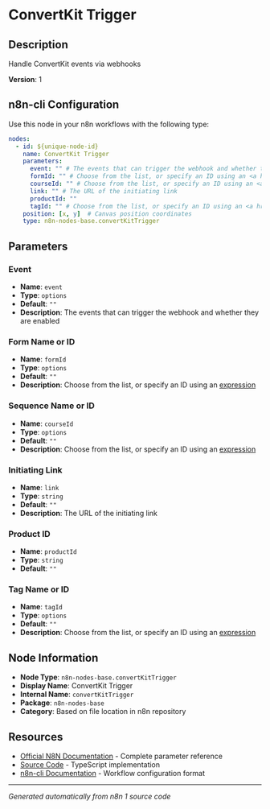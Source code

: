 # ConvertKit Trigger

## Description

Handle ConvertKit events via webhooks

**Version**: 1

## n8n-cli Configuration

Use this node in your n8n workflows with the following type:

```yaml
nodes:
  - id: ${unique-node-id}
    name: ConvertKit Trigger
    parameters:
      event: "" # The events that can trigger the webhook and whether they are enabled
      formId: "" # Choose from the list, or specify an ID using an <a href="https://docs.n8n.io/code/expressions/">expression</a>
      courseId: "" # Choose from the list, or specify an ID using an <a href="https://docs.n8n.io/code/expressions/">expression</a>
      link: "" # The URL of the initiating link
      productId: ""
      tagId: "" # Choose from the list, or specify an ID using an <a href="https://docs.n8n.io/code/expressions/">expression</a>
    position: [x, y]  # Canvas position coordinates
    type: n8n-nodes-base.convertKitTrigger
```

## Parameters

### Event

- **Name**: `event`
- **Type**: `options`
- **Default**: `""`
- **Description**: The events that can trigger the webhook and whether they are enabled

### Form Name or ID

- **Name**: `formId`
- **Type**: `options`
- **Default**: `""`
- **Description**: Choose from the list, or specify an ID using an <a href="https://docs.n8n.io/code/expressions/">expression</a>

### Sequence Name or ID

- **Name**: `courseId`
- **Type**: `options`
- **Default**: `""`
- **Description**: Choose from the list, or specify an ID using an <a href="https://docs.n8n.io/code/expressions/">expression</a>

### Initiating Link

- **Name**: `link`
- **Type**: `string`
- **Default**: `""`
- **Description**: The URL of the initiating link

### Product ID

- **Name**: `productId`
- **Type**: `string`
- **Default**: `""`

### Tag Name or ID

- **Name**: `tagId`
- **Type**: `options`
- **Default**: `""`
- **Description**: Choose from the list, or specify an ID using an <a href="https://docs.n8n.io/code/expressions/">expression</a>


## Node Information

- **Node Type**: `n8n-nodes-base.convertKitTrigger`
- **Display Name**: ConvertKit Trigger
- **Internal Name**: `convertKitTrigger`
- **Package**: `n8n-nodes-base`
- **Category**: Based on file location in n8n repository

## Resources

- [Official N8N Documentation](https://docs.n8n.io/integrations/builtin/app-nodes/n8n-nodes-base.convertkittrigger/) - Complete parameter reference
- [Source Code](https://github.com/n8n-io/n8n/blob/master/packages/nodes-base/nodes/ConvertKit/ConvertKitTrigger.node.ts) - TypeScript implementation
- [n8n-cli Documentation](https://github.com/edenreich/n8n-cli) - Workflow configuration format

---
*Generated automatically from n8n 1 source code*
